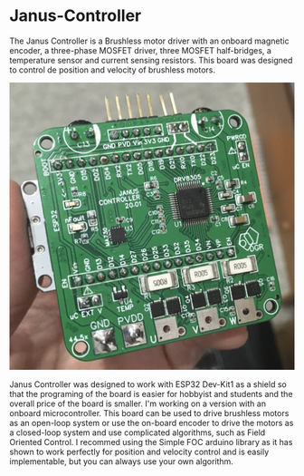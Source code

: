 # Janus-Controller

The Janus Controller is a Brushless motor driver with an onboard magnetic encoder, a three-phase MOSFET driver, three MOSFET half-bridges, a temperature sensor and current sensing resistors. 
This board was designed to control de position and velocity of brushless motors. 

![Board](Images/Front20.01.jpg)

Janus Controller was designed to work with ESP32 Dev-Kit1 as a shield so that the programing of the board is easier for hobbyist and students and the overall price of the board is smaller. I'm working on a version with an onboard microcontroller. 
This board can be used to drive brushless motors as an open-loop system or use the on-board encoder to drive the motors as a closed-loop system and use complicated algorithms, such as Field Oriented Control.
I recommed using the Simple FOC arduino library as it has shown to work perfectly for position and velocity control and is easily implementable, but you can always use your own algorithm. 
